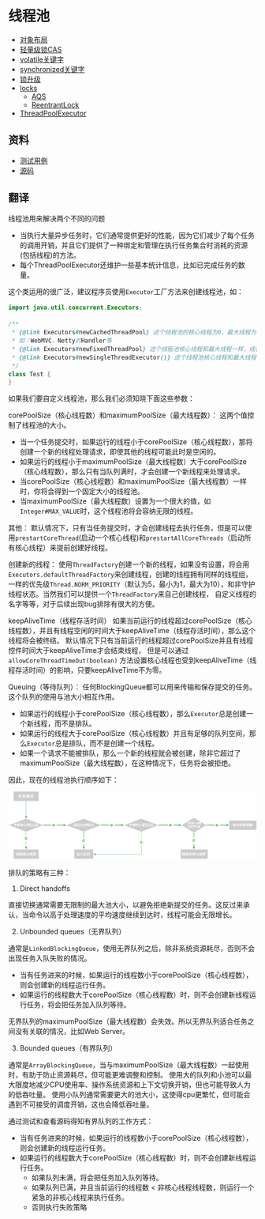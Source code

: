 # 线程池

- [对象布局](./ObjectLayout.md)
- [轻量级锁CAS](./CompareAndSwap.md)
- [volatile关键字](./Volatile.md)
- [synchronized关键字](./Synchronized.md)
- [锁升级](./LockUpgrade.md)
- [locks](../../../../../../src/java.base/share/classes/java/util/concurrent/locks)
    - [AQS](./AQS.md)
    - [ReentrantLock](./ReentrantLock.md)
- [ThreadPoolExecutor](./ThreadPoolExecutor.md)

## 资料

- [测试用例](../../../../test/java/cool/intent/java/util/concurrent/ThreadPoolExecutorTest.java)
- [源码](../../../../../../src/java.base/share/classes/java/util/concurrent/ThreadPoolExecutor.java)

## 翻译

线程池用来解决两个不同的问题

- 当执行大量异步任务时，它们通常提供更好的性能，因为它们减少了每个任务的调用开销，并且它们提供了一种绑定和管理在执行任务集合时消耗的资源(包括线程)的方法。
- 每个ThreadPoolExecutor还维护一些基本统计信息，比如已完成任务的数量。

这个类运用的很广泛，建议程序员使用`Executor`工厂方法来创建线程池，如：

```java
import java.util.concurrent.Executors;

/**
 * {@link Executors#newCachedThreadPool} 这个线程池的核心线程为0，最大线程为{@link Integer#MAX_VALUE}，线程存活时间为60秒，适合短小的业务
 * 如：WebMVC、Netty的Handler等
 * {@link Executors#newFixedThreadPool} 这个线程池核心线程和最大线程一样，线程生存时间为0（默认值），线程池中的线程会一直存在！
 * {@link Executors#newSingleThreadExecutor()} 这个线程池核心线程和最大线程都是一，单例的线程池，保证提交线程执行任务的FIFO
 */
class Test {
}
```

如果我们要自定义线程池，那么我们必须知晓下面这些参数：

corePoolSize（核心线程数）和maximumPoolSize（最大线程数）： 这两个值控制了线程池的大小。

- 当一个任务提交时，如果运行的线程小于corePoolSize（核心线程数），那将创建一个新的线程处理请求，即使其他的线程可能此时是空闲的。
- 如果运行的线程小于maximumPoolSize（最大线程数）大于corePoolSize（核心线程数），那么只有当队列满时，才会创建一个新线程来处理请求。
- 当corePoolSize（核心线程数）和maximumPoolSize（最大线程数）一样时，你将会得到一个固定大小的线程池。
- 当maximumPoolSize（最大线程数）设置为一个很大的值，如`Integer#MAX_VALUE`时，这个线程池将会容纳无限的线程。

其他： 默认情况下，只有当任务提交时，才会创建线程去执行任务，但是可以使用`prestartCoreThread`(启动一个核心线程)和`prestartAllCoreThreads`（启动所有核心线程）来提前创建好线程。

创建新的线程： 使用`ThreadFactory`创建一个新的线程，如果没有设置，将会用`Executors.defaultThreadFactory`来创建线程，创建的线程拥有同样的线程组，
一样的优先级`Thread.NORM_PRIORITY`（默认为5，最小为1，最大为10），和非守护线程状态。当然我们可以提供一个`ThreadFactory`来自己创建线程， 自定义线程的名字等等，对于后续出现bug排除有很大的方便。

keepAliveTime（线程存活时间） 如果当前运行的线程超过corePoolSize（核心线程数），并且有线程空闲的时间大于keepAliveTime（线程存活时间），那么这个线程将会被终结。
默认情况下只有当前运行的线程超过corePoolSize并且有线程控件时间大于keepAliveTime才会结束线程， 但是可以通过`allowCoreThreadTimeOut(boolean)`
方法设置核心线程也受到keepAliveTime（线程存活时间）的影响，只要keepAliveTime不为零。

Queuing（等待队列）： 任何BlockingQueue都可以用来传输和保存提交的任务。这个队列的使用与池大小相互作用。

- 如果运行的线程小于corePoolSize（核心线程数），那么`Executor`总是创建一个新线程，而不是排队。
- 如果运行的线程大于corePoolSize（核心线程数）并且有足够的队列空间，那么`Executor`总是排队，而不是创建一个线程。
- 如果一个请求不能被排队，那么一个新的线程就会被创建，除非它超过了maximumPoolSize（最大线程数），在这种情况下，任务将会被拒绝。

因此，现在的线程池执行顺序如下：

![线程池执行顺序](./static/image/线程池执行顺序.png)

排队的策略有三种：

1. Direct handoffs

直接切换通常需要无限制的最大池大小，以避免拒绝新提交的任务。这反过来承认，当命令以高于处理速度的平均速度继续到达时，线程可能会无限增长。

2. Unbounded queues（无界队列）

通常是`LinkedBlockingQueue`，使用无界队列之后，除非系统资源耗尽，否则不会出现任务入队失败的情况。

- 当有任务进来的时候，如果运行的线程数小于corePoolSize（核心线程数），则会创建新的线程运行任务。
- 如果运行的线程数大于corePoolSize（核心线程数）时，则不会创建新线程运行任务，将会把任务加入队列等待。

无界队列的maximumPoolSize（最大线程数）会失效。所以无界队列适合任务之间没有关联的情况，比如Web Server。

3. Bounded queues（有界队列）

通常是`ArrayBlockingQueue`，当与maximumPoolSize（最大线程数）一起使用时，有助于防止资源耗尽，但可能更难调整和控制。
使用大的队列和小池可以最大限度地减少CPU使用率、操作系统资源和上下文切换开销，但也可能导致人为的低吞吐量。
使用小队列通常需要更大的池大小，这使得cpu更繁忙，但可能会遇到不可接受的调度开销，这也会降低吞吐量。

通过测试和查看源码得知有界队列的工作方式：

- 当有任务进来的时候，如果运行的线程数小于corePoolSize（核心线程数），则会创建新的线程运行任务。
- 如果运行的线程数大于corePoolSize（核心线程数）时，则不会创建新线程运行任务。
  - 如果队列未满，将会把任务加入队列等待。
  - 如果队列已满，并且当前运行的线程数 < 非核心线程线程数，则运行一个紧急的非核心线程来执行任务。
  - 否则执行失败策略